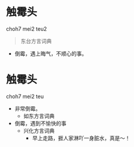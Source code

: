# 触霉头
choh7 mei2 teu2
> 东台方言词典
- 倒霉，遇上晦气，不顺心的事。

# 触霉头
choh7 mei2 teu
+ 非常倒霉。
  * 如东方言词典
+ 倒霉，遇到不愉快的事
  * 兴化方言词典
    - 早上走路，捱人家淋吖一身脏水，真是～！
